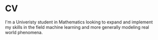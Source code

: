 # CV
I'm a Univeristy student in Mathematics looking to expand and implement my skills in the field  machine learning and more generally modeling real world phenomena.

